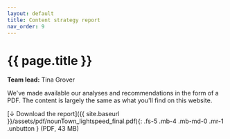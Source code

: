 ```yaml
---
layout: default
title: Content strategy report
nav_order: 9
---
```


# {{ page.title }}

**Team lead:** Tina Grover

We've made available our analyses and recommendations in the form of a PDF. The content is largely the same as what you'll find on this website.

[↓ Download the report]({{ site.baseurl }}/assets/pdf/nounTown_lightspeed_final.pdf){: .fs-5 .mb-4 .mb-md-0 .mr-1 .unbutton }
<span class="fs-2">(PDF, 43 MB)</span>